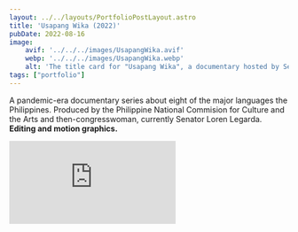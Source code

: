 ```yaml
---
layout: ../../layouts/PortfolioPostLayout.astro
title: 'Usapang Wika (2022)'
pubDate: 2022-08-16
image:
    avif: '../../../images/UsapangWika.avif'
    webp: '../../../images/UsapangWika.webp'
    alt: 'The title card for "Usapang Wika", a documentary hosted by Sen. Loren Legarda. The graphic features the title in stylized block and script fonts, with a background listing various Philippine languages.'
tags: ["portfolio"]
---
```

A pandemic-era documentary series about eight of the major languages the Philippines. Produced by the Philippine National Commision for Culture and the Arts and then-congresswoman, currently Senator Loren Legarda. **Editing and motion graphics.**

<div class="embedded-video-container">
  <iframe src="https://www.youtube-nocookie.com/embed/YYpG1LMOfzY?si=0QHZSX6XyTKHr6kF&amp;start=20" 
          title="YouTube video player" 
          frameborder="0" 
          allow="accelerometer; autoplay; clipboard-write; encrypted-media; gyroscope; picture-in-picture; web-share" 
          referrerpolicy="strict-origin-when-cross-origin" 
          allowfullscreen></iframe>
</div>